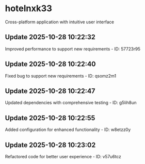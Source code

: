 # hotelnxk33
Cross-platform application with intuitive user interface

## Update 2025-10-28 10:22:32
Improved performance to support new requirements - ID: 57723r95


## Update 2025-10-28 10:22:40
Fixed bug to support new requirements - ID: qsomz2m1


## Update 2025-10-28 10:22:47
Updated dependencies with comprehensive testing - ID: g5lih8un


## Update 2025-10-28 10:22:55
Added configuration for enhanced functionality - ID: w8etzz0y


## Update 2025-10-28 10:23:02
Refactored code for better user experience - ID: v57u6tcz

